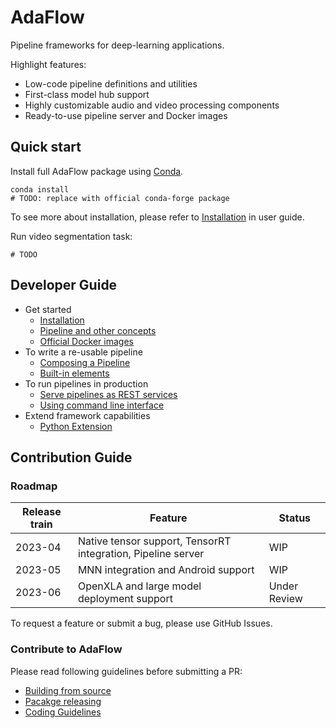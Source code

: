# AdaFlow

Pipeline frameworks for deep-learning applications.

Highlight features:

* Low-code pipeline definitions and utilities
* First-class model hub support
* Highly customizable audio and video processing components
* Ready-to-use pipeline server and Docker images


## Quick start
 
Install full AdaFlow package using [Conda](https://conda.io/).

```
conda install 
# TODO: replace with official conda-forge package
```

To see more about installation, please refer to [Installation](./docs/user_guide/installation.md) in user guide. 

Run video segmentation task:

```shell
# TODO 
```


## Developer Guide

* Get started
  * [Installation](./docs/user_guide/installation.md)
  * [Pipeline and other concepts](./docs/user_guide/concept.md)
  * [Official Docker images](./docs/user_guide/docker_images.md)
* To write a re-usable pipeline
  * [Composing a Pipeline](./docs/user_guide/composing_a_pipeline.md)
  * [Built-in elements](./docs/user_guide/built_in_elements.md)
* To run pipelines in production
  * [Serve pipelines as REST services](./docs/user_guide/pipeline_server.md)
  * [Using command line interface](./docs/user_guide/cli.md)
* Extend framework capabilities
  * [Python Extension](./docs/user_guide/python_extension.md)


## Contribution Guide

### Roadmap

| Release train | Feature                                                      | Status       |
|---------------|--------------------------------------------------------------|--------------|
| 2023-04       | Native tensor support, TensorRT integration, Pipeline server | WIP          |
| 2023-05       | MNN integration and Android support                          | WIP          |
| 2023-06       | OpenXLA and large model deployment support                   | Under Review |

To request a feature or submit a bug, please use GitHub Issues.

### Contribute to AdaFlow

Please read following guidelines before submitting a PR:

* [Building from source](docs/contribution_guide/build_from_source.md)
* [Pacakge releasing](./docs/contribution_guide/releasing.md)
* [Coding Guidelines](./docs/contribution_guide/coding_guidelines.md)